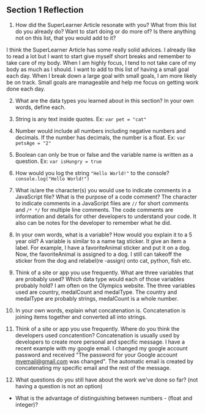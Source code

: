 ## Section 1 Reflection

1. How did the SuperLearner Article resonate with you? What from this list do you already do? Want to start doing or do more of? Is there anything not on this list, that you would add to it?

I think the SuperLearner Article has some really solid advices.
I already like to read a lot but I want to start give myself short breaks and remember to take care of my body.
When I am highly focus, I tend to not take care of my body as much as I should.
I want to add to this list of having a small goal each day. When I break down a large goal with small goals, I am more
likely be on track. Small goals are manageable and help me focus on getting work done each day.  

2. What are the data types you learned about in this section? In your own words, define each.
1. String is any text inside quotes. Ex: `var pet = "cat"`
2. Number would include all numbers including negative numbers and decimals.
If the number has decimals, the number is a float.  Ex: `var petsAge = "2"`
3. Boolean can only be true or false and the variable name is written as a question.
Ex: `var isHungry = true`

3. How would you log the string `"Hello World!"` to the console?
`console.log("Hello World!")`

4. What is/are the character(s) you would use to indicate comments in a JavaScript file? What is the purpose of a code comment?
The character to indicate comments in a JavaScript files are `//` for short comments and `/* */` for multiple line comments. The code comments are information and details for other developers to understand your code. It also can be notes for the developer to remember what he did.

5. In your own words, what is a variable? How would you explain it to a 5 year old?
A variable is similar to a name tag sticker. It give an item a label. For example, I have a favoriteAnimal sticker and put it on a dog. Now, the favoriteAnimal is assigned to a dog. I still can takeoff the sticker from the dog and relabel(re -assign) onto cat, python, fish etc.

6. Think of a site or app you use frequently. What are three variables that are probably used? Which data type would each of those variables probably hold?
I am often on the Olympics website. The three variables used are country, medalCount and medalType. The country and medalType are probably strings, medalCount is a whole number.

7. In your own words, explain what concatenation is.
Concatenation is joining items together and converted all into strings.  

8. Think of a site or app you use frequently. Where do you think the developers used concatention?
Concatenation is usually used by developers to create more personal and specific message.
I have a recent example with my google email. I changed my google account password
and received "The password for your Google account myemail@gmail.com was changed".
The automatic email is created by concatenating my specific email and the rest of the message.

9. What questions do you still have about the work we've done so far? (not having a question is not an option)
- What is the advantage of distinguishing between numbers - (float and integer)?
